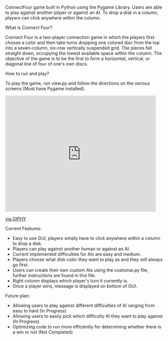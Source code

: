 ConnectFour game built in Python using the Pygame Library. Users are able to play against another player or against an AI. To drop a disk in a column, players can click anywhere within the column.


What is Connect Four?

Connect Four is a two-player connection game in which the players first choose a color and then take turns dropping one colored disc from the top into a seven-column, six-row vertically suspended grid. The pieces fall straight down, occupying the lowest available space within the column. The objective of the game is to be the first to form a horizontal, vertical, or diagonal line of four of one's own discs.

How to run and play?

To play the game, run view.py and follow the directions on the various screens (Must have Pygame installed).

<iframe src="https://giphy.com/embed/Y4cSYZKryW9JNsJMEz" width="480" height="371" frameBorder="0" class="giphy-embed" allowFullScreen></iframe><p><a href="https://giphy.com/gifs/Y4cSYZKryW9JNsJMEz">via GIPHY</a></p>

Current Features:
- Easy to use GUI, players simply have to click anywhere within a column to drop a disk.
- Players can play against another human or against an AI.
- Current implemented difficulties for AIs are easy and medium.
- Players choose what disk color they want to play as and they will always go first.
- Users can create their own custom AIs using the customai.py file, further instructions are found in this file.
- Right column displays which player's turn it currently is.
- Once a player wins, message is displayed on bottom of GUI.

Future plan: 
- Allowing users to play against different difficulties of AI ranging from easy to hard (In Progress)
- Allowing users to easily pick which difficulty AI they want to play against (In Progress)
- Optimizing code to run more efficiently for determining whether there is a win or not (Not Completed)



